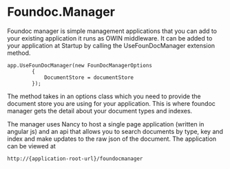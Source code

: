 Foundoc.Manager
===============

Foundoc manager is simple management applications that you can add to your existing application it runs as OWIN middleware.  It can be added to your application at Startup by calling the UseFounDocManager extension method. 

    app.UseFounDocManager(new FounDocManagerOptions
            {
                DocumentStore = documentStore                
            });

The method takes in an options class which you need to provide the document store you are using for your application.  This is where foundoc manager gets the detail about your document types and indexes. 

The manager uses Nancy to host a single page application (written in angular js) and an api that allows you to search documents by type, key and index and make updates to the raw json of the document.  The application can be viewed at
 
    http://{application-root-url}/foundocmanager 
